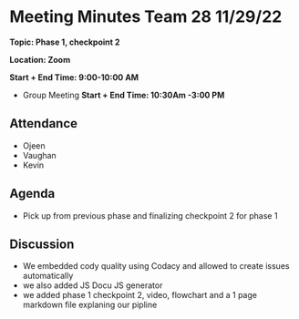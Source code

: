 # Meeting Minutes Team 28 11/29/22

**Topic: Phase 1, checkpoint 2**

**Location: Zoom**

**Start + End Time: 9:00-10:00 AM**
- Group Meeting
**Start + End Time: 10:30Am -3:00 PM**

## Attendance
- Ojeen
- Vaughan
- Kevin

## Agenda

- Pick up from previous phase and finalizing checkpoint 2 for phase 1

## Discussion

- We embedded cody quality using Codacy and allowed to create issues automatically 
- we also added JS Docu JS generator
- we added phase 1 checkpoint 2, video, flowchart and a 1 page markdown file explaning our pipline
